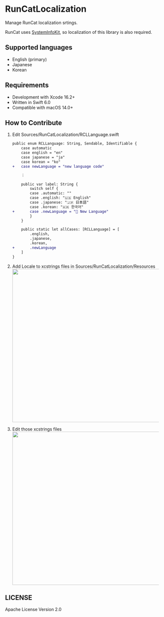 # RunCatLocalization

Manage RunCat localization srtings.

RunCat uses [SystemInfoKit](https://github.com/Kyome22/SystemInfoKit), so localization of this library is also required.

## Supported languages

- English (primary)
- Japanese
- Korean

## Requirements

- Development with Xcode 16.2+
- Written in Swift 6.0
- Compatible with macOS 14.0+

## How to Contribute

1. Edit Sources/RunCatLocalization/RCLLanguage.swift

   ```diff swift
   public enum RCLLanguage: String, Sendable, Identifiable {
       case automatic
       case english = "en"
       case japanese = "ja"
       case korean = "ko"
   +   case newLanguage = "new language code"

       ︙

       public var label: String {
           switch self {
           case .automatic: ""
           case .english: "🇺🇸 English"
           case .japanese: "🇯🇵 日本語"
           case .korean: "🇰🇷 한국어"
   +       case .newLanguage = "🏁 New Language"
           }
       }

       public static let allCases: [RCLLanguage] = [
           .english,
           .japanese,
           .korean,
   +       .newLanguage
       ]
   }
   ```

2. Add Locale to xcstrings files in Sources/RunCatLocalization/Resources  
   <img src="https://github.com/user-attachments/assets/7d1772f7-c8f7-4616-86a8-7ecaf7983117" width="500px" />
3. Edit those xcstrings files  
   <img src="https://github.com/user-attachments/assets/4b8c5ff2-4c5c-4d22-a314-70d21f2e539c" width="500px" />

## LICENSE

Apache License Version 2.0

